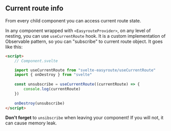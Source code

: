 ## Current route info
From every child component you can access current 
route state. 

In any component wrapped with `<EasyrouteProvider>`,
on any level of nesting, you can use `useCurrentRoute`
hook. It is a custom implementation of Observable
pattern, so you can "subscribe" to current route
object. It goes like this:

```html
<script>
    // Component.svelte

    import useCurrentRoute from "svelte-easyroute/useCurrentRoute"
    import { onDestroy } from "svelte"
    
    const unsubscribe = useCurrentRoute((currentRoute) => {
        console.log(currentRoute)
    })
    
    onDestroy(unsubscribe)
</script>
```
**Don't forget** to `unsibscribe` when leaving your component!
If you will not, it can cause memory leak.
